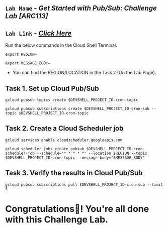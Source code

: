 ## `Lab Name` - *Get Started with Pub/Sub: Challenge Lab [ARC113]*

## `Lab Link` - [*Click Here*](https://www.cloudskillsboost.google/focuses/63246?parent=catalog)

<!-- ## [YouTube Solution Link]() -->

Run the below commands in the Cloud Shell Terminal.

```
export REGION=
```

```
export MESSAGE_BODY=
```

* You can find the REGION/LOCATION in the Task 2 (On the Lab Page).

## Task 1. Set up Cloud Pub/Sub

```
gcloud pubsub topics create $DEVSHELL_PROJECT_ID-cron-topic

gcloud pubsub subscriptions create $DEVSHELL_PROJECT_ID-cron-sub --topic $DEVSHELL_PROJECT_ID-cron-topic
```

## Task 2. Create a Cloud Scheduler job

```
gcloud services enable cloudscheduler.googleapis.com

gcloud scheduler jobs create pubsub $DEVSHELL_PROJECT_ID-cron-scheduler-job --schedule="* * * * *" --location $REGION --topic $DEVSHELL_PROJECT_ID-cron-topic --message-body="$MESSAGE_BODY"
```

## Task 3. Verify the results in Cloud Pub/Sub

```
gcloud pubsub subscriptions pull $DEVSHELL_PROJECT_ID-cron-sub --limit 5
```

# Congratulations🎉! You're all done with this Challenge Lab.